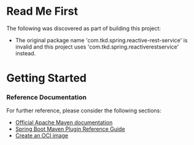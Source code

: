 # Read Me First
The following was discovered as part of building this project:

* The original package name 'com.tkd.spring.reactive-rest-service' is invalid and this project uses 'com.tkd.spring.reactiverestservice' instead.

# Getting Started

### Reference Documentation
For further reference, please consider the following sections:

* [Official Apache Maven documentation](https://maven.apache.org/guides/index.html)
* [Spring Boot Maven Plugin Reference Guide](https://docs.spring.io/spring-boot/docs/2.4.5/maven-plugin/reference/html/)
* [Create an OCI image](https://docs.spring.io/spring-boot/docs/2.4.5/maven-plugin/reference/html/#build-image)

